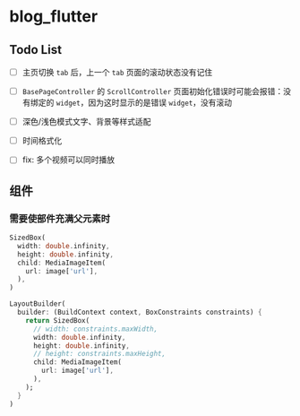 # blog_flutter

## Todo List

- [ ] 主页切换 `tab` 后，上一个 `tab` 页面的滚动状态没有记住

- [ ] `BasePageController` 的 `ScrollController` 页面初始化错误时可能会报错：没有绑定的 `widget`，因为这时显示的是错误 `widget`，没有滚动

- [ ] 深色/浅色模式文字、背景等样式适配

- [ ] 时间格式化

- [ ] fix: 多个视频可以同时播放

## 组件

### 需要使部件充满父元素时

```dart
SizedBox(
  width: double.infinity,
  height: double.infinity,
  child: MediaImageItem(
    url: image['url'],
  ),
)

LayoutBuilder(
  builder: (BuildContext context, BoxConstraints constraints) {
    return SizedBox(
      // width: constraints.maxWidth,
      width: double.infinity,
      height: double.infinity,
      // height: constraints.maxHeight,
      child: MediaImageItem(
        url: image['url'],
      ),
    );
  }
)
```
